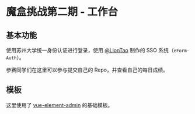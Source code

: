 # 魔盒挑战第二期 - 工作台

## 基本功能

使用苏州大学统一身份认证进行登录，使用 [@LionTao](https://github.com/LionTao) 制作的 SSO 系统（`eForm-Auth`）。

参赛同学们在这里可以参与提交自己的 Repo，并查看自己的每日成绩。

## 模板

这里使用了 [vue-element-admin](https://panjiachen.github.io/vue-element-admin-site/zh/) 的基础模板。